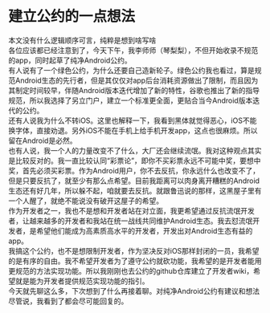 # 建立公约的一点想法  

本文没有什么逻辑顺序可言，纯粹是想到啥写啥  
各位应该都已经注意到了，今天下午，我李师师（琴梨梨），不但开始收录不规范的app，同时起草了纯净Android公约。  
有人说有了一个绿色公约，为什么还要自己造新轮子。绿色公约我也看过，算是规范Android生态的先行者，但是其仅仅对app后台消耗资源做出了限制，而且因为其制定时间较早，伴随Android版本迭代增加了新的特性，谷歌也推出了新的指导规范，所以我选择了另立门户，建立一个标准更全面，更贴合当今Android版本迭代的公约。  
还有人说我为什么不转iOS。这里也解释一下，我看到黑体就觉得恶心，iOS不能换字体，直接劝退。另外iOS不能在手机上给手机开发app，这点也很麻烦。所以留在Android是必然。  
也有人说，我一个人的力量改变不了什么，大厂还会继续流氓。我对这种观点其实是比较反对的。我一直比较认同“彩票论”，即你不买彩票永远不可能中奖，要想中奖，首先必须买彩票。作为Android用户，你不去反抗，你永远什么也改变不了，但是只要反抗了，就至少有那么点希望。目前我距离可以肉身离开糟糕的Android生态还有好几年，所以躲不起，咱就要去反抗。就跟鲁迅说的那样，这黑屋子里有一个人醒了，就绝不能说没有破开这屋子的希望。  
作为开发者之一，我也不是想和开发者站在对立面，我更希望通过反抗流氓开发者，让越来越多的开发者和我站在统一战线共同维护Android生态。我去怼流氓开发者，是希望他们能成为高素质高水平的开发者，开发出对Android生态有益的app。  
我搞这个公约，也不是想限制开发者，作为坚决反对iOS那样封闭的一员，我希望的是有序的自由。我不希望开发者为了遵守公约就砍功能，我希望的是开发者能用更规范的方法实现功能。所以我刚刚也去公约的github仓库建立了开发者wiki，希望就是能为开发者提供规范实现功能的指引。  
今天就先聊这么多，下次想到了什么再接着聊。对纯净Android公约有建议和想法尽管说，我看到了都会尽可能回复的。
